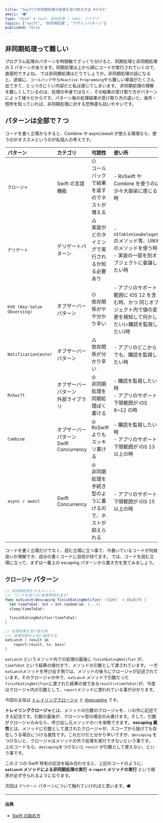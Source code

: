 ```yaml
---
title: "Swiftで非同期処理の結果を受け取る方法 #その1"
emoji: "🕊"
type: "tech" # tech: 技術記事 / idea: アイデア
topics: ["swift", "非同期処理", "デザインパターン"]
published: false
---
```


## 非同期処理って難しい

プログラム処理のパターンを時間軸でざっくり分けると、同期処理と非同期処理の 2 パターンがあります。同期処理は上から順にコードが実行されていくので、直感的ですよね。
では非同期処理はどうでしょうか。非同期処理の話になると、途端に、`コールバック`やら`Reactive Programming`やら難しい単語がたくさん出てきて、とっつきにくい内容だと私は感じてしまいます。
非同期処理の理解を難しくしているのは、処理の中身ではなく、その結果の受け取り方がパターンによって様々だからです。パターン毎の処理結果の受け取り方の違いと、長所・短所を知っていれば、非同期処理に対する恐怖感も拭いやすいです。

## パターンは全部で 7 つ

コードを書く立場からすると、Combine や async/await が使える環境なら、使うのがオススメというのが私個人の考えです。

| パターン                    | カテゴリ                                  | 可読性                                                          | 使い所                                                                                                               |
| :-------------------------- | :---------------------------------------- | :-------------------------------------------------------------- | :------------------------------------------------------------------------------------------------------------------- |
| `クロージャ`                | Swift の言語機能                          | ○<br>コールバックで結果を返すのでネストが増える                 | - RxSwift や Combine を使うのは少々大袈裟に感じる時                                                                  |
| `デリゲート`                | デリゲートパターン                        | △<br>実装がどのタイミングで実行されるか知る必要あり             | - `UITableViewDelegate`のメソッド等、UIKit のメソッドを使う時<br>- 実装の一部を別オブジェクトに委譲したい時          |
| `KVO (Key-Value Observing)` | オブザーバーパターン                      | ○<br>依存関係がやや分かり辛い                                   | - アプリのサポート範囲に iOS 12 を含む時、かつ 同じオブジェクト内で値の変更を検知して何かしたい(=購読を監視したい)時 |
| `NotificationCenter`        | オブザーバーパターン                      | △<br>依存関係が分かり辛い                                       | - アプリのどこからでも、購読を監視したい時                                                                           |
| `RxSwift`                   | オブザーバーパターン<br>外部ライブラリ    | ◎<br>非同期処理を同期処理ぽく書ける                             | - 購読を監視したい時 <br> - アプリのサポート下限範囲が iOS 8~12 の時                                                 |
| `Combine`                   | オブザーバーパターン<br>Swift Concurrency | ◎<br>RxSwift よりもスッキリ書ける                               | - 購読を監視したい時<br> - アプリのサポート下限範囲が iOS 13 以上の時                                                |
| `async / await`             | Swift Concurrency                         | ◎<br>非同期処理を手続き型のように書けるので、ネストが抑えられる | - アプリのサポート下限範囲が iOS 15 以上の時                                                                         |

コードを書く立場だけでなく、読む立場に立つ事で、今書いているコードが何故良いか理解でき、自分の書くコードに自信が持てます。
では、コードを読む立場に立って、まずは一番上の escaping パターンから書き方を見てみましょう。

## `クロージャ` パターン

```swift
// 非同期処理をするメソッド
/// ランチを食べる(食事時間を返す)
func eatLunch(@escaping finishEatingNotifier: ((Int) -> Void)?) {
  let timeToEat: Int = Int.random(in: 1...5)
  sleep(timeToEat)

  finishEatingNotifier(timeToEat)
}

// 処理結果を受け取る側
/// 食事時間を上司に報告する
eatLunch { result in
    report(result, to: boss)
}
```

`eatLanch` というメソッド内での処理の最後に `finishEatingNotifier` が、`timeToEat` という結果の値付きで、メソッドの引数として渡されています。
一方 `eatLanch`メソッドを呼び出す側では、メソッドの後ろにクロージャが記述されています。そのクロージャの中で、`eatLanch` メソッドで引数だった`finishEatingNotifier`に渡された結果の値である`result(=timeToEat)`が、今度はクロージャ内の引数として、`report`メソッドに使われている事が分かります。

今回の主役は [トレイリングクロージャ](https://swift.codelly.dev/guide/%E3%82%AF%E3%83%AD%E3%83%BC%E3%82%B8%E3%83%A3/#%E3%83%88%E3%83%AC%E3%82%A4%E3%83%AA%E3%83%B3%E3%82%B0%E3%82%AF%E3%83%AD%E3%83%BC%E3%82%B8%E3%83%A3) と [@escaping](https://swift.codelly.dev/guide/%E3%82%AF%E3%83%AD%E3%83%BC%E3%82%B8%E3%83%A3/#escaping) です。

**トレイリングクロージャ**とは、メソッドの引数のクロージャを、`()`の外に記述できる記法です。引数の最後が、クロージャ型の場合のみ書けます。そして、引数がクロージャのみなら、呼び出し元メソッドの`()`を省略できます。
**escaping 属性**とは、メソッドに引数として渡されたクロージャが、スコープから抜けても存在しうる場合につける属性です。これだけだと分かり辛いですが、`@escaping` をつけないと、クロージャはメソッドの外で処理を実行できないという事です。
上のコードなら、`@escaping`をつけないと `result` が引数として使えない、という事です。

この 2 つの Swift 特有の記法を組み合わせると、上記のコードのように、
**`eatLunch` メソッドによる非同期処理の実行 → `report` メソッドの実行**
という順序が必ず守られるようになります。

次回は `デリゲート` パターンについて触れていければと思います。🕊

---

#### 出典

- [Swift の始め方](https://swift.codelly.dev)
